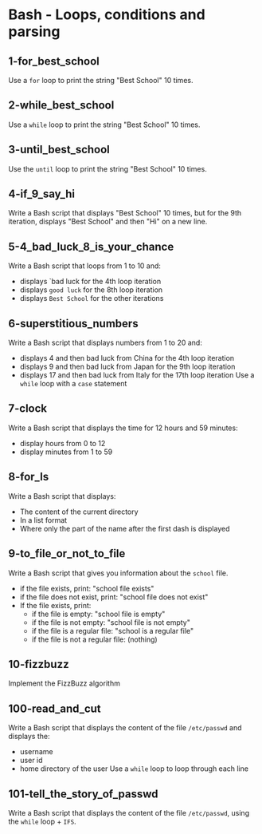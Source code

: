 # Bash - Loops, conditions and parsing

## 1-for_best_school
Use a `for` loop to print the string "Best School" 10 times.

## 2-while_best_school
Use a `while` loop to print the string "Best School" 10 times.

## 3-until_best_school
Use the `until` loop to print the string "Best School" 10 times.

## 4-if_9_say_hi
Write a Bash script that displays "Best School" 10 times, but for the 9th iteration, displays "Best School" and then "Hi" on a new line.

## 5-4_bad_luck_8_is_your_chance
Write a Bash script that loops from 1 to 10 and:
- displays `bad luck for the 4th loop iteration
- displays `good luck` for the 8th loop iteration
- displays `Best School` for the other iterations

## 6-superstitious_numbers
Write a Bash script that displays numbers from 1 to 20 and:
- displays 4 and then bad luck from China for the 4th loop iteration
- displays 9 and then bad luck from Japan for the 9th loop iteration
- displays 17 and then bad luck from Italy for the 17th loop iteration
Use a `while` loop with a `case` statement

## 7-clock
Write a Bash script that displays the time for 12 hours and 59 minutes:
- display hours from 0 to 12
- display minutes from 1 to 59

## 8-for_ls
Write a Bash script that displays:
- The content of the current directory
- In a list format
- Where only the part of the name after the first dash is displayed

## 9-to_file_or_not_to_file
Write a Bash script that gives you information about the `school` file.
- if the file exists, print: "school file exists"
- if the file does not exist, print: "school file does not exist"
- If the file exists, print:
  - if the file is empty: "school file is empty"
  - if the file is not empty: "school file is not empty"
  - if the file is a regular file: "school is a regular file"
  - if the file is not a regular file: (nothing)

## 10-fizzbuzz
Implement the FizzBuzz algorithm

## 100-read_and_cut
Write a Bash script that displays the content of the file `/etc/passwd` and displays the:
- username
- user id
- home directory of the user
Use a `while` loop to loop through each line

## 101-tell_the_story_of_passwd
Write a Bash script that displays the content of the file `/etc/passwd`, using the `while` loop + `IFS`.
